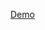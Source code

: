 


[Demo]([URL](https://drive.google.com/file/d/1ZsI09ivIVWuQd9694CEFNiWxUaQYhYrG/view?usp=sharing)https://drive.google.com/file/d/1ZsI09ivIVWuQd9694CEFNiWxUaQYhYrG/view?usp=sharing)

